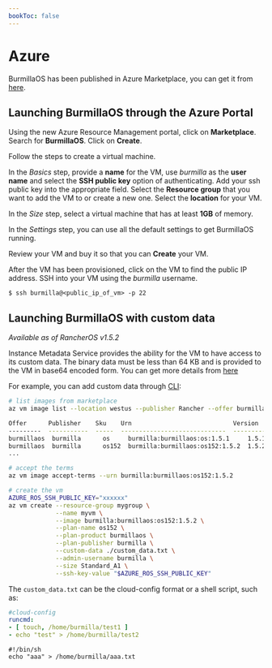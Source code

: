 ```yaml
---
bookToc: false
---
```

# Azure

BurmillaOS has been published in Azure Marketplace, you can get it from [here](https://azuremarketplace.microsoft.com/en-us/marketplace/apps/burmilla.burmillaos).

## Launching BurmillaOS through the Azure Portal

Using the new Azure Resource Management portal, click on **Marketplace**. Search for **BurmillaOS**. Click on **Create**.

Follow the steps to create a virtual machine.

In the _Basics_ step, provide a **name** for the VM, use _burmilla_ as the **user name** and select the **SSH public key** option of authenticating. Add your ssh public key into the appropriate field. Select the **Resource group** that you want to add the VM to or create a new one. Select the **location** for your VM.

In the _Size_ step, select a virtual machine that has at least **1GB** of memory.

In the _Settings_ step, you can use all the default settings to get BurmillaOS running.

Review your VM and buy it so that you can **Create** your VM.

After the VM has been provisioned, click on the VM to find the public IP address. SSH into your VM using the _burmilla_ username.

```
$ ssh burmilla@<public_ip_of_vm> -p 22
```

## Launching BurmillaOS with custom data

_Available as of RancherOS v1.5.2_

Instance Metadata Service provides the ability for the VM to have access to its custom data. The binary data must be less than 64 KB and is provided to the VM in base64 encoded form.
You can get more details from [here](https://docs.microsoft.com/en-us/azure/virtual-machines/linux/instance-metadata-service#custom-data)

For example, you can add custom data through [CLI](https://docs.microsoft.com/en-us/azure/virtual-machines/linux/cli-ps-findimage):

```bash
# list images from marketplace
az vm image list --location westus --publisher Rancher --offer burmillaos --sku os --all --output table

Offer      Publisher    Sku    Urn                            Version
---------  -----------  -----  -----------------------------  ---------
burmillaos  burmilla      os     burmilla:burmillaos:os:1.5.1     1.5.1
burmillaos  burmilla      os152  burmilla:burmillaos:os152:1.5.2  1.5.2
...

# accept the terms
az vm image accept-terms --urn burmilla:burmillaos:os152:1.5.2

# create the vm
AZURE_ROS_SSH_PUBLIC_KEY="xxxxxx"
az vm create --resource-group mygroup \
             --name myvm \
             --image burmilla:burmillaos:os152:1.5.2 \
             --plan-name os152 \
             --plan-product burmillaos \
             --plan-publisher burmilla \
             --custom-data ./custom_data.txt \
             --admin-username burmilla \
             --size Standard_A1 \
             --ssh-key-value "$AZURE_ROS_SSH_PUBLIC_KEY"
```

The `custom_data.txt` can be the cloud-config format or a shell script, such as:

```yaml
#cloud-config
runcmd:
- [ touch, /home/burmilla/test1 ]
- echo "test" > /home/burmilla/test2
```

```
#!/bin/sh
echo "aaa" > /home/burmilla/aaa.txt
```
